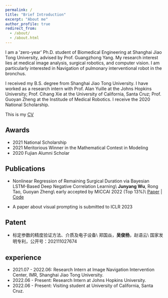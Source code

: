```yaml
---
permalink: /
title: "Brief Introduction"
excerpt: "About me"
author_profile: true
redirect_from: 
  - /about/
  - /about.html
---
```


I am a 'zero-year' Ph.D. student of Biomedical Engineering at Shanghai Jiao Tong University, advised by Prof. Guangzhong Yang. My research interest lies at medical image analysis, surgical robotics, and computer vision. I am particularly interested in Navigation of pulmonary interventional robot in the bronchus. 

I received my B.S. degree from Shanghai Jiao Tong University. I have worked as a research intern with Prof. Alan Yuille at the Johns Hopkins University; Prof. Cihang Xie at the University of California, Santa Cruz; Prof. Guoyan Zheng at the Institude of Medical Robotics. I receive the 2020 National Scholarship.

This is my [CV](http://academicpages.github.io/files/paper3.pdf)

## Awards
* 2021 National Scholarship
* 2021 Meritorious Winner in the Mathematical Contest in Modeling
* 2020 Fujian Alumni Scholar

## Publications
* Nonlinear Regression of Remaining Surgical Duration via Bayesian LSTM-Based Deep Negative Correlation Learning\\
  **Junyang Wu**, Rong Tao, Guoyan Zheng\\
  early accepted by MICCAI 2022 (Top 13%)\\
  [Paper](https://link.springer.com/chapter/10.1007/978-3-031-16449-1_40) | [Code](https://github.com/jywu511/BD-Net)

* A paper about visual prompting is submitted to ICLR 2023

## Patent
* 标定参数的精度验证方法、介质及电子设备\\
  郑国焱，**吴俊杨**，赵语云\\
  国家发明专利，公开号：202111027674


## experience
* 2021.07 - 2022.06: Research Intern at Image Navigation Intervention Center, IMR, Shanghai Jiao Tong University.
* 2022.06 - Present: Research Intern at Johns Hopkins University.
* 2022.06 - Present: Visiting student at University of California, Santa Cruz.
